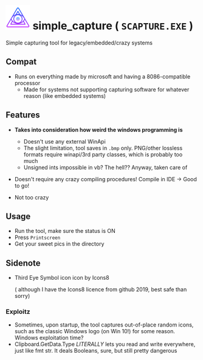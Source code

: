 #  ![oooOOOooo](icons8-third-eye-symbol-64.png) simple_capture ( `SCAPTURE.EXE` )
Simple capturing tool for legacy/embedded/crazy systems

## Compat
* Runs on everything made by microsoft and having a 8086-compatible processor
	* Made for systems not supporting capturing software for whatever reason (like embedded systems)

## Features
* **Takes into consideration how weird the windows programming is**
	* Doesn't use any external WinApi
	* The slight limitation, tool saves in `.bmp` only. 
		PNG/other lossless formats require winapi/3rd party classes, which is probably too much
	* Unsigned ints impossible in vb? The hell?? Anyway, taken care of
* Doesn't require any crazy compiling procedures! Compile in IDE -> Good to go!


* Not too crazy


## Usage

* Run the tool, make sure the status is ON
* Press `Printscreen`
* Get your sweet pics in the directory

## Sidenote
* Third Eye Symbol icon icon by Icons8

	( although I have the Icons8 licence from github 2019, best safe than sorry)

### Exploitz	
* Sometimes, upon startup, the tool captures out-of-place random icons, such as the classic Windows logo (on Win 10!) for some reason. Windows exploitation time?
* Clipboard.GetData.Type *LITERALLY* lets you read and write everywhere, just like fmt str. It deals Booleans, sure, but still pretty dangerous